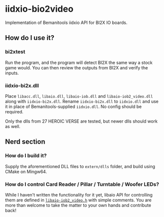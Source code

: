 # iidxio-bio2video
Implementation of Bemanitools iidxio API for BI2X IO boards.

## How do I use it?

### bi2xtest

Run the program, and the program will detect BI2X the same way a stock game would.
You can then review the outputs from BI2X and verify the inputs.

### iidxio-bi2x.dll

Place `libacc.dll`, `libaio.dll`, `libaio-iob.dll` and `libaio-iob2_video.dll` along with `iidxio-bi2x.dll`.
Rename `iidxio-bi2x.dll` to `iidxio.dll` and use it in place of Bemanitools-supplied `iidxio.dll`. No config should be required.

Only the dlls from 27 HEROIC VERSE are tested, but newer dlls should work as well.

## Nerd section
### How do I build it?
Supply the aforementioned DLL files to `extern/dlls` folder, and build using CMake on Mingw64.

### How do I control Card Reader / Pillar / Turntable / Woofer LEDs?
While I haven't written the functionality for it yet, libaio API for controlling them are defined in [`libaio-iob2_video.h`](src/libaio-iob2_video.h) with simple comments.
You are more than welcome to take the matter to your own hands and contribute back!

